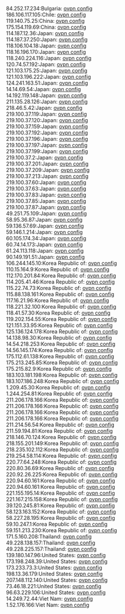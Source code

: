 84.252.17.234:Bulgaria: [ovpn config](vpn/84_252_17_234.ovpn)  
186.106.117.105:Chile: [ovpn config](vpn/186_106_117_105.ovpn)  
119.140.75.25:China: [ovpn config](vpn/119_140_75_25.ovpn)  
175.154.119.69:China: [ovpn config](vpn/175_154_119_69.ovpn)  
114.187.12.36:Japan: [ovpn config](vpn/114_187_12_36.ovpn)  
114.187.37.250:Japan: [ovpn config](vpn/114_187_37_250.ovpn)  
118.106.104.18:Japan: [ovpn config](vpn/118_106_104_18.ovpn)  
118.16.196.170:Japan: [ovpn config](vpn/118_16_196_170.ovpn)  
118.240.224.116:Japan: [ovpn config](vpn/118_240_224_116.ovpn)  
120.74.57.192:Japan: [ovpn config](vpn/120_74_57_192.ovpn)  
121.103.175.25:Japan: [ovpn config](vpn/121_103_175_25.ovpn)  
121.103.196.222:Japan: [ovpn config](vpn/121_103_196_222.ovpn)  
124.241.163.51:Japan: [ovpn config](vpn/124_241_163_51.ovpn)  
14.14.69.54:Japan: [ovpn config](vpn/14_14_69_54.ovpn)  
14.192.119.148:Japan: [ovpn config](vpn/14_192_119_148.ovpn)  
211.135.28.126:Japan: [ovpn config](vpn/211_135_28_126.ovpn)  
218.46.5.42:Japan: [ovpn config](vpn/218_46_5_42.ovpn)  
219.100.37.119:Japan: [ovpn config](vpn/219_100_37_119.ovpn)  
219.100.37.120:Japan: [ovpn config](vpn/219_100_37_120.ovpn)  
219.100.37.159:Japan: [ovpn config](vpn/219_100_37_159.ovpn)  
219.100.37.192:Japan: [ovpn config](vpn/219_100_37_192.ovpn)  
219.100.37.196:Japan: [ovpn config](vpn/219_100_37_196.ovpn)  
219.100.37.197:Japan: [ovpn config](vpn/219_100_37_197.ovpn)  
219.100.37.199:Japan: [ovpn config](vpn/219_100_37_199.ovpn)  
219.100.37.2:Japan: [ovpn config](vpn/219_100_37_2.ovpn)  
219.100.37.201:Japan: [ovpn config](vpn/219_100_37_201.ovpn)  
219.100.37.209:Japan: [ovpn config](vpn/219_100_37_209.ovpn)  
219.100.37.213:Japan: [ovpn config](vpn/219_100_37_213.ovpn)  
219.100.37.60:Japan: [ovpn config](vpn/219_100_37_60.ovpn)  
219.100.37.63:Japan: [ovpn config](vpn/219_100_37_63.ovpn)  
219.100.37.83:Japan: [ovpn config](vpn/219_100_37_83.ovpn)  
219.100.37.85:Japan: [ovpn config](vpn/219_100_37_85.ovpn)  
219.100.37.87:Japan: [ovpn config](vpn/219_100_37_87.ovpn)  
49.251.75.109:Japan: [ovpn config](vpn/49_251_75_109.ovpn)  
58.95.36.87:Japan: [ovpn config](vpn/58_95_36_87.ovpn)  
59.136.57.69:Japan: [ovpn config](vpn/59_136_57_69.ovpn)  
59.146.1.214:Japan: [ovpn config](vpn/59_146_1_214.ovpn)  
60.105.174.34:Japan: [ovpn config](vpn/60_105_174_34.ovpn)  
60.74.14.173:Japan: [ovpn config](vpn/60_74_14_173.ovpn)  
61.24.113.118:Japan: [ovpn config](vpn/61_24_113_118.ovpn)  
90.149.191.51:Japan: [ovpn config](vpn/90_149_191_51.ovpn)  
106.244.145.10:Korea Republic of: [ovpn config](vpn/106_244_145_10.ovpn)  
110.15.164.9:Korea Republic of: [ovpn config](vpn/110_15_164_9.ovpn)  
112.170.201.84:Korea Republic of: [ovpn config](vpn/112_170_201_84.ovpn)  
114.205.41.46:Korea Republic of: [ovpn config](vpn/114_205_41_46.ovpn)  
115.22.74.73:Korea Republic of: [ovpn config](vpn/115_22_74_73.ovpn)  
115.88.138.161:Korea Republic of: [ovpn config](vpn/115_88_138_161.ovpn)  
117.16.21.96:Korea Republic of: [ovpn config](vpn/117_16_21_96.ovpn)  
118.221.32.100:Korea Republic of: [ovpn config](vpn/118_221_32_100.ovpn)  
118.41.57.30:Korea Republic of: [ovpn config](vpn/118_41_57_30.ovpn)  
119.202.154.55:Korea Republic of: [ovpn config](vpn/119_202_154_55.ovpn)  
121.151.33.95:Korea Republic of: [ovpn config](vpn/121_151_33_95.ovpn)  
125.136.124.178:Korea Republic of: [ovpn config](vpn/125_136_124_178.ovpn)  
14.138.98.30:Korea Republic of: [ovpn config](vpn/14_138_98_30.ovpn)  
14.54.218.253:Korea Republic of: [ovpn config](vpn/14_54_218_253.ovpn)  
14.56.145.174:Korea Republic of: [ovpn config](vpn/14_56_145_174.ovpn)  
175.112.61.138:Korea Republic of: [ovpn config](vpn/175_112_61_138.ovpn)  
175.213.245.85:Korea Republic of: [ovpn config](vpn/175_213_245_85.ovpn)  
175.215.82.9:Korea Republic of: [ovpn config](vpn/175_215_82_9.ovpn)  
183.103.181.198:Korea Republic of: [ovpn config](vpn/183_103_181_198.ovpn)  
183.107.186.248:Korea Republic of: [ovpn config](vpn/183_107_186_248.ovpn)  
1.209.45.30:Korea Republic of: [ovpn config](vpn/1_209_45_30.ovpn)  
1.244.254.81:Korea Republic of: [ovpn config](vpn/1_244_254_81.ovpn)  
211.206.178.166:Korea Republic of: [ovpn config](vpn/211_206_178_166.ovpn)  
211.206.178.166:Korea Republic of: [ovpn config](vpn/211_206_178_166.ovpn)  
211.206.178.166:Korea Republic of: [ovpn config](vpn/211_206_178_166.ovpn)  
211.206.178.166:Korea Republic of: [ovpn config](vpn/211_206_178_166.ovpn)  
211.214.56.54:Korea Republic of: [ovpn config](vpn/211_214_56_54.ovpn)  
211.59.194.81:Korea Republic of: [ovpn config](vpn/211_59_194_81.ovpn)  
218.146.70.124:Korea Republic of: [ovpn config](vpn/218_146_70_124.ovpn)  
218.155.201.149:Korea Republic of: [ovpn config](vpn/218_155_201_149.ovpn)  
218.235.102.112:Korea Republic of: [ovpn config](vpn/218_235_102_112.ovpn)  
219.254.58.114:Korea Republic of: [ovpn config](vpn/219_254_58_114.ovpn)  
220.77.64.248:Korea Republic of: [ovpn config](vpn/220_77_64_248.ovpn)  
220.80.36.69:Korea Republic of: [ovpn config](vpn/220_80_36_69.ovpn)  
220.92.26.225:Korea Republic of: [ovpn config](vpn/220_92_26_225.ovpn)  
220.94.60.161:Korea Republic of: [ovpn config](vpn/220_94_60_161.ovpn)  
220.94.60.161:Korea Republic of: [ovpn config](vpn/220_94_60_161.ovpn)  
221.155.195.14:Korea Republic of: [ovpn config](vpn/221_155_195_14.ovpn)  
221.167.215.158:Korea Republic of: [ovpn config](vpn/221_167_215_158.ovpn)  
39.120.245.81:Korea Republic of: [ovpn config](vpn/39_120_245_81.ovpn)  
58.123.163.152:Korea Republic of: [ovpn config](vpn/58_123_163_152.ovpn)  
58.227.28.195:Korea Republic of: [ovpn config](vpn/58_227_28_195.ovpn)  
59.10.247.1:Korea Republic of: [ovpn config](vpn/59_10_247_1.ovpn)  
59.151.213.230:Korea Republic of: [ovpn config](vpn/59_151_213_230.ovpn)  
171.5.160.208:Thailand: [ovpn config](vpn/171_5_160_208.ovpn)  
49.228.138.157:Thailand: [ovpn config](vpn/49_228_138_157.ovpn)  
49.228.225.157:Thailand: [ovpn config](vpn/49_228_225_157.ovpn)  
139.180.147.96:United States: [ovpn config](vpn/139_180_147_96.ovpn)  
173.198.248.39:United States: [ovpn config](vpn/173_198_248_39.ovpn)  
173.233.73.3:United States: [ovpn config](vpn/173_233_73_3.ovpn)  
198.13.36.179:United States: [ovpn config](vpn/198_13_36_179.ovpn)  
207.148.112.140:United States: [ovpn config](vpn/207_148_112_140.ovpn)  
73.46.18.221:United States: [ovpn config](vpn/73_46_18_221.ovpn)  
96.63.229.106:United States: [ovpn config](vpn/96_63_229_106.ovpn)  
14.249.72.44:Viet Nam: [ovpn config](vpn/14_249_72_44.ovpn)  
1.52.176.166:Viet Nam: [ovpn config](vpn/1_52_176_166.ovpn)  
